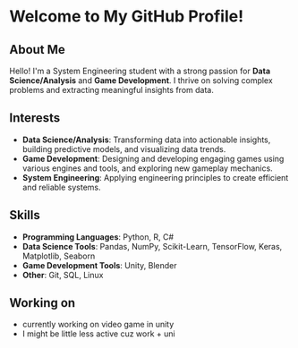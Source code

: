 # Welcome to My GitHub Profile!

## About Me
Hello! I'm a System Engineering student with a strong passion for **Data Science/Analysis** and **Game Development**. I thrive on solving complex problems and extracting meaningful insights from data.

## Interests
- **Data Science/Analysis**: Transforming data into actionable insights, building predictive models, and visualizing data trends.
- **Game Development**: Designing and developing engaging games using various engines and tools, and exploring new gameplay mechanics.
- **System Engineering**: Applying engineering principles to create efficient and reliable systems.

## Skills
- **Programming Languages**: Python, R, C#
- **Data Science Tools**: Pandas, NumPy, Scikit-Learn, TensorFlow, Keras, Matplotlib, Seaborn
- **Game Development Tools**: Unity, Blender
- **Other**: Git, SQL, Linux

## Working on
- currently working on video game in unity
- I might be little less active cuz work + uni
